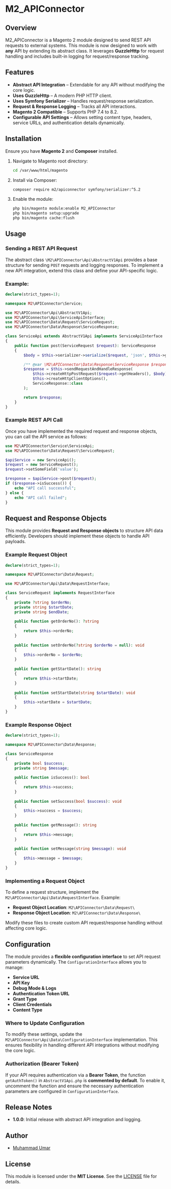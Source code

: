 # M2_APIConnector

## Overview
M2_APIConnector is a Magento 2 module designed to send REST API requests to external systems. This module is now designed to work with **any** API by extending its abstract class. It leverages **GuzzleHttp** for request handling and includes built-in logging for request/response tracking.

## Features
- **Abstract API Integration** – Extendable for any API without modifying the core logic.
- **Uses GuzzleHttp** – A modern PHP HTTP client.
- **Uses Symfony Serializer** – Handles request/response serialization.
- **Request & Response Logging** – Tracks all API interactions.
- **Magento 2 Compatible** – Supports PHP 7.4 to 8.2.
- **Configurable API Settings** – Allows setting content type, headers, service URLs, and authentication details dynamically.

## Installation
Ensure you have **Magento 2** and **Composer** installed.

1. Navigate to Magento root directory:
   ```sh
   cd /var/www/html/magento
   ```
2. Install via Composer:
   ```sh
   composer require m2/apiconnector symfony/serializer:^5.2
   ```
3. Enable the module:
   ```sh
   php bin/magento module:enable M2_APIConnector
   php bin/magento setup:upgrade
   php bin/magento cache:flush
   ```

## Usage
### Sending a REST API Request
The abstract class `\M2\APIConnector\Api\AbstractV1Api` provides a base structure for sending `POST` requests and logging responses. To implement a new API integration, extend this class and define your API-specific logic.

### Example:
```php
declare(strict_types=1);

namespace M2\APIConnector\Service;

use M2\APIConnector\Api\AbstractV1Api;
use M2\APIConnector\Api\ServiceApiInterface;
use M2\APIConnector\Data\Request\ServiceRequest;
use M2\APIConnector\Data\Response\ServiceResponse;

class ServiceApi extends AbstractV1Api implements ServiceApiInterface
{
    public function post(ServiceRequest $request): ServiceResponse
    {
        $body = $this->serializer->serialize($request, 'json', $this->getSerializerContext());

        /** @var \M2\APIConnector\Data\Response\ServiceResponse $response */
        $response = $this->sendRequestAndHandleResponse(
            $this->createHttpPostRequest($request->getHeaders(), $body),
            $this->createHttpClientOptions(),
            ServiceResponse::class
        );

        return $response;
    }
}
```

### Example REST API Call
Once you have implemented the required request and response objects, you can call the API service as follows:

```php
use M2\APIConnector\Service\ServiceApi;
use M2\APIConnector\Data\Request\ServiceRequest;

$apiService = new ServiceApi();
$request = new ServiceRequest();
$request->setSomeField('value');

$response = $apiService->post($request);
if ($response->isSuccess()) {
    echo "API call successful";
} else {
    echo "API call failed";
}
```

## Request and Response Objects
This module provides **Request and Response objects** to structure API data efficiently. Developers should implement these objects to handle API payloads.

### Example Request Object
```php
declare(strict_types=1);

namespace M2\APIConnector\Data\Request;

use M2\APIConnector\Api\Data\RequestInterface;

class ServiceRequest implements RequestInterface
{
    private ?string $orderNo;
    private string $startDate;
    private string $endDate;
    
    public function getOrderNo(): ?string
    {
        return $this->orderNo;
    }
    
    public function setOrderNo(?string $orderNo = null): void
    {
        $this->orderNo = $orderNo;
    }
    
    public function getStartDate(): string
    {
        return $this->startDate;
    }
    
    public function setStartDate(string $startDate): void
    {
        $this->startDate = $startDate;
    }
}
```

### Example Response Object
```php
declare(strict_types=1);

namespace M2\APIConnector\Data\Response;

class ServiceResponse
{
    private bool $success;
    private string $message;
    
    public function isSuccess(): bool
    {
        return $this->success;
    }
    
    public function setSuccess(bool $success): void
    {
        $this->success = $success;
    }
    
    public function getMessage(): string
    {
        return $this->message;
    }
    
    public function setMessage(string $message): void
    {
        $this->message = $message;
    }
}
```

### Implementing a Request Object
To define a request structure, implement the `M2\APIConnector\Api\Data\RequestInterface`. Example:

- **Request Object Location**: `M2\APIConnector\Data\Request\`
- **Response Object Location**: `M2\APIConnector\Data\Response\`

Modify these files to create custom API request/response handling without affecting core logic.

## Configuration
The module provides a **flexible configuration interface** to set API request parameters dynamically. The `ConfigurationInterface` allows you to manage:
- **Service URL**
- **API Key**
- **Debug Mode & Logs**
- **Authentication Token URL**
- **Grant Type**
- **Client Credentials**
- **Content Type**

### Where to Update Configuration
To modify these settings, update the `M2\APIConnector\Api\Data\ConfigurationInterface` implementation. This ensures flexibility in handling different API integrations without modifying the core logic.

### Authorization (Bearer Token)
If your API requires authentication via a **Bearer Token**, the function `getAuthToken()` in `AbstractV1Api.php` is **commented by default**. To enable it, uncomment the function and ensure the necessary authentication parameters are configured in `ConfigurationInterface`.

## Release Notes
- **1.0.0**: Initial release with abstract API integration and logging.

## Author
- [Muhammad Umar](mailto:umarshiekh619@gmail.com)

## License
This module is licensed under the **MIT License**. See the [LICENSE](LICENSE) file for details.

